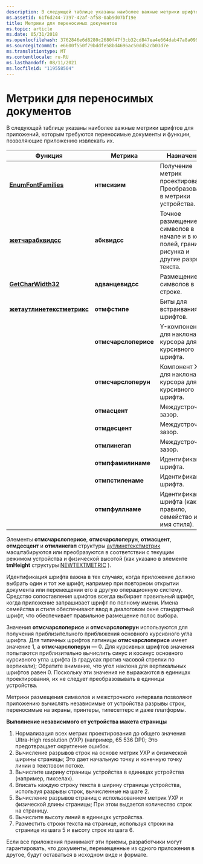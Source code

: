 ```yaml
---
description: В следующей таблице указаны наиболее важные метрики шрифтов для приложений, которым требуются переносимые документы и функции, позволяющие приложению извлекать их.
ms.assetid: 61f6d244-7397-42af-af58-0ab9d07bf19e
title: Метрики для переносимых документов
ms.topic: article
ms.date: 05/31/2018
ms.openlocfilehash: 3762846e6d8280c2680f47f3cb32cd847ea4e664dab47a8a0995f5505c393da3
ms.sourcegitcommit: e6600f550f79bddfe58bd4696ac50dd52cb03d7e
ms.translationtype: MT
ms.contentlocale: ru-RU
ms.lasthandoff: 08/11/2021
ms.locfileid: "119558504"
---
```

# <a name="metrics-for-portable-documents"></a>Метрики для переносимых документов

В следующей таблице указаны наиболее важные метрики шрифтов для приложений, которым требуются переносимые документы и функции, позволяющие приложению извлекать их.



| Функция                                               | Метрика                | Назначение                                                                                                          |
|--------------------------------------------------------|-----------------------|--------------------------------------------------------------------------------------------------------------|
| [**EnumFontFamilies**](/windows/desktop/api/Wingdi/nf-wingdi-enumfontfamiliesa)           | **нтмсизим**         | Получение метрик проектирования; Преобразование в метрики устройства.                                                   |
| [**жетчарабквидсс**](/windows/desktop/api/Wingdi/nf-wingdi-getcharabcwidthsa)           | **абквидсс**         | Точное размещение символов в начале и в конце полей, границы рисунка и другие разрывы текста. |
| [**GetCharWidth32**](/windows/desktop/api/Wingdi/nf-wingdi-getcharwidth32a)               | **адванцевидсс**     | Размещение символов в строке.                                                                           |
| [**жетаутлинетекстметрикс**](/windows/desktop/api/Wingdi/nf-wingdi-getoutlinetextmetricsa) | **отмфстипе**         | Биты для встраивания шрифтов.                                                                                         |
|                                                        | **отмсчарслоперисе** | Y-компонент для наклона курсора для курсивного шрифта.                                                            |
|                                                        | **отмсчарслоперун**  | Компонент X для наклона курсора для курсивного шрифта.                                                            |
|                                                        | **отмасцент**         | Междустрочный зазор.                                                                                                |
|                                                        | **отмдесцент**        | Междустрочный зазор.                                                                                                |
|                                                        | **отмлинегап**        | Междустрочный зазор.                                                                                                |
|                                                        | **отмпфамилинаме**    | Идентификация шрифта.                                                                                         |
|                                                        | **отмпстиленаме**     | Идентификация шрифта.                                                                                         |
|                                                        | **отмпфуллнаме**      | Идентификация шрифта (как правило, семейство и имя стиля).                                                      |



 

Элементы **отмсчарслоперисе**, **отмсчарслоперун**, **отмасцент**, **отмдесцент** и **отмлинегап** структуры [аутлинетекстметрик](/windows/desktop/api/Wingdi/ns-wingdi-outlinetextmetrica) масштабируются или преобразуются в соответствии с текущим режимом устройства и физической высотой (как указано в элементе **tmHeight** структуры [NEWTEXTMETRIC](/windows/win32/api/wingdi/ns-wingdi-newtextmetrica) ).

Идентификация шрифта важна в тех случаях, когда приложение должно выбрать один и тот же шрифт, например при повторном открытии документа или перемещении его в другую операционную систему. Средство сопоставления шрифтов всегда выбирает правильный шрифт, когда приложение запрашивает шрифт по полному имени. Имена семейства и стиля обеспечивают ввод в диалоговом окне стандартный шрифт, что обеспечивает правильное размещение полос выбора.

Значения **отмсчарслоперисе** и **отмсчарслоперун** используются для получения приблизительного приближения основного курсивного угла шрифта. Для типичных шрифтов латиницы **отмсчарслоперисе** имеет значение 1, а **отмсчарслоперун** — 0. Для курсивных шрифтов значения попытаются приблизительно вычислить синус и косинус основного курсивного угла шрифта (в градусах против часовой стрелки по вертикали); Обратите внимание, что угол наклона для вертикальных шрифтов равен 0. Поскольку эти значения не выражаются в единицах проектирования, их не следует преобразовывать в единицы устройства.

Метрики размещения символов и межстрочного интервала позволяют приложению вычислять независимые от устройства разрывы строк, переносимые на экраны, принтеры, типесеттерс и даже платформы.

**Выполнение независимого от устройства макета страницы**

1.  Нормализация всех метрик проектирования до общего значения Ultra-High resolution (УХР) (например, 65 536 DPI); Это предотвращает округление ошибок.
2.  Вычисление разрывов строк на основе метрик УХР и физической ширины страницы; Это дает начальную точку и конечную точку линии в текстовом потоке.
3.  Вычислите ширину страницы устройства в единицах устройства (например, пикселах).
4.  Вписать каждую строку текста в ширину страницы устройства, используя разрывы строк, вычисленные на шаге 2.
5.  Вычисление разрывов страниц с использованием метрик УХР и физической длины страницы; При этом выдается количество строк на страницу.
6.  Вычислите высоту линий в единицах устройства.
7.  Разместить строки текста на странице, используя строки на странице из шага 5 и высоту строк из шага 6.

Если все приложения принимают эти приемы, разработчики могут гарантировать, что документы, перемещенные из одного приложения в другое, будут оставаться в исходном виде и формате.

 

 



